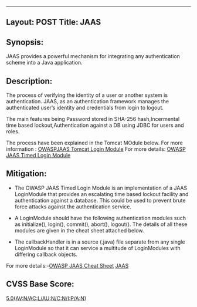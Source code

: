 <!---
JAAS
-->

---
Layout: POST
Title: JAAS
---

Synopsis:
-----------------
JAAS provides a powerful mechanism for integrating any authentication scheme into a Java application.


Description:
------------------
The process of verifying the identity of a user or another system is authentication. JAAS, as an authentication framework manages the authenticated user’s identity and credentials from login to logout.

The main features being Password stored in SHA-256 hash,Incermental time based lockout,Authentication against a DB using JDBC for users and roles. 

The process have been explained in the Tomcat MOdule below.
For more information : [OWASPJAAS Tomcat Login Module](https://www.owasp.org/index.php/JAAS_Tomcat_Login_Module)
For more details: [OWASP JAAS Timed Login Module](https://www.owasp.org/index.php/JAAS_Timed_Login_Module) 

Mitigation:
-----------------
- The OWASP JAAS Timed Login Module is an implementation of a JAAS LoginModule that provides an escalating time based lockout facility and authentication against a database. This could be used to prevent brute force attacks against the authentication service.

- A LoginModule should have the following authentication modules such as initialize(), login(), commit(), abort(), logout(). The details of all these modules are given in the cheat sheet attached below.

- The callbackHandler is in a source (.java) file separate from any single LoginModule so that it can service a multitude of LoginModules with differing callback objects.


For more details:-[OWASP JAAS Cheat Sheet](https://www.owasp.org/index.php/JAAS_Cheat_Sheet) 
[JAAS](http://jaasbook.com/)


CVSS Base Score:
----------------------------
[5.0(AV:N/AC:L/AU:N/C:N/I:P/A:N)](http://nvd.nist.gov/cvss.cfm?vector=%28AV:N/AC:L/AU:N/C:N/I:P/A:N%29&version=2.0)


